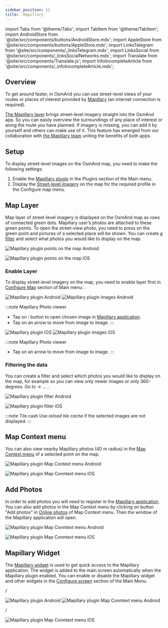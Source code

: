 ```yaml
---
sidebar_position: 11
title:  Mapillary
---
```


import Tabs from '@theme/Tabs';
import TabItem from '@theme/TabItem';
import AndroidStore from '@site/src/components/buttons/AndroidStore.mdx';
import AppleStore from '@site/src/components/buttons/AppleStore.mdx';
import LinksTelegram from '@site/src/components/_linksTelegram.mdx';
import LinksSocial from '@site/src/components/_linksSocialNetworks.mdx';
import Translate from '@site/src/components/Translate.js';
import InfoIncompleteArticle from '@site/src/components/_infoIncompleteArticle.mdx';


## Overview

To get around faster, in OsmAnd you can use street-level views of your routes or places of interest provided by [Mapillary](https://www.mapillary.com/) (an internet connection is required).  

[The Mapillary layer](https://www.mapillary.com/) brings street-level imagery straight into the OsmAnd app. So you can easily overview the surroundings of any place of interest or along the route you have planned. If imagery is missing, you can add it by yourself and others can make use of it. This feature has emerged from our collaboration with [the Mapillary team](https://www.mapillary.com/about) uniting the benefits of both apps.

## Setup 

To display street-level images on the OsmAnd map, you need to make the following settings: 
   
1. Enable the [Mapillary plugin](../plugins/#enable--disable) in the Plugins section of the Main menu.    
2. Display the [Street-level imagery](#enable-layer) on the map for the required profile in the Configure map menu.


## Map Layer

Map layer of street-level imagery is displayed on the OsmAnd map as rows of connected green dots. Mapillary user’s photos are attached to these green points. To open the street-view photo, you need to press on the green point and pictures of a selected place will be shown. You can create [a filter](../plugins/mapillary.md#filtering-the-data) and select what photos you would like to display on the map.

<Tabs groupId="operating-systems">


<TabItem value="android" label="Android">

![Mapillary plugin points on the map Android](@site/static/img/plugins/mapillary/mapillary_plugin_points_android.png)

</TabItem>

<TabItem value="ios" label="iOS">

![Mapillary plugin points on the map iOS](@site/static/img/plugins/mapillary/mapillary_plugin_points_ios.png)

</TabItem>

</Tabs>


### Enable Layer

To display street-level imagery on the map, you need to enable layer first in [Configure Map](../map/configure-map-menu.md) section of Main menu: *<Translate ids="shared_string_menu,configure_map,street_level_imagery"/>*.  

<Tabs groupId="operating-systems">

<TabItem value="android" label="Android">

![Mapillary plugin Android](@site/static/img/plugins/mapillary/Mapilary_street_level_imagery_android.png) ![Mapillary plugin images Android](@site/static/img/plugins/mapillary/mapillary_plugin_images_android.png)

:::note Mapillary Photo viewer
- Tap on &#8285; button to open chosen image in [Mapillary application](https://www.mapillary.com/mobile-apps).
- Tap on an arrow to move from image to image.
:::

</TabItem>

<TabItem value="ios" label="iOS">

![Mapillary plugin iOS](@site/static/img/plugins/mapillary/Mapilary_street_level_imagery_ios.png) ![Mapillary plugin images iOS](@site/static/img/plugins/mapillary/mapillary_plugin_images_ios.png) 

:::note Mapillary Photo viewer
- Tap on an arrow to move from image to image.
:::

</TabItem>

</Tabs>


### Filtering the data

You can create a filter and select which photos you would like to display on the map, for example so you can view only newer images or only 360-degrees.  Go to *<Translate ids="shared_string_menu,configure_map,street_level_imagery"/>*→ &#8230; . 

<Tabs groupId="operating-systems">

<TabItem value="android" label="Android">

![Mapillary plugin filter Android](@site/static/img/plugins/mapillary/mapillary_plugin_filter_android.png) 

</TabItem>

<TabItem value="ios" label="iOS">

![Mapillary plugin filter iOS](@site/static/img/plugins/mapillary/mapillary_plugin_filter_ios.png)

</TabItem>

</Tabs>

:::note Tile cash
Use *reload tile cache* if the selected images are not displayed.
:::


## Map Context menu

You can also view nearby Mapillary photos (40 m radius) in the [Map Context menu](../map/map-context-menu.md#online-photos) of a selected point on the map.

<Tabs groupId="operating-systems">


<TabItem value="android" label="Android">

![Mapillary plugin Map Context menu Android](@site/static/img/plugins/mapillary/mapillary_plugin_context_menu_android.png)

</TabItem>

<TabItem value="ios" label="iOS">

![Mapillary plugin Map Conntext menu iOS](@site/static/img/plugins/mapillary/mapillary_plugin_context_menu_ios.png)

</TabItem>

</Tabs>

## Add Photos

In order to add photos you will need to register in the [Mapillary application](https://www.mapillary.com/mobile-apps). You can also add photos in the Map Context menu by clicking on button "Add photos" in [Online photos](../map/map-context-menu.md#online-photos) of Map Context menu. Then the window of the Mapillary application will open.

<Tabs groupId="operating-systems">

<TabItem value="android" label="Android">

![Mapillary plugin Map Conntext menu Android](@site/static/img/plugins/mapillary/mapillary_add_photo_android.png)

</TabItem>

<TabItem value="ios" label="iOS">

![Mapillary plugin Map Conntext menu iOS](@site/static/img/plugins/mapillary/mapillary_add_photo_ios.png)

</TabItem>

</Tabs>

## Mapillary Widget

The [Mapillary widget](../widgets/info-widgets.md#-mapillary-widget) is used to get quick access to the Mapillary application. The widget is added to the main screen automatically when the Mapillary plugin enabled. You can enable or disable the Mapillary widget and other widgets in the [Configure screen](../widgets/configure-screen.md) section of the Main Menu.

<Tabs groupId="operating-systems">

<TabItem value="android" label="Android">

*<Translate android="true" ids="shared_string_menu,layer_map_appearance,map_widget_right"/> / <Translate android="true" ids="map_widget_left,mapillary"/>*  

![Mapillary plugin Android](@site/static/img/plugins/mapillary/mapillary_widget_disable_android.png)  ![Mapillary plugin Map Conntext menu Android](@site/static/img/plugins/mapillary/mapillary_app_activation_android.png)

</TabItem>

<TabItem value="ios" label="iOS">

*<Translate ios="true" ids="shared_string_menu,layer_map_appearance,map_widget_right"/> / <Translate ios="true" ids="map_widget_left,mapillary"/>*

![Mapillary plugin Map Conntext menu iOS](@site/static/img/plugins/mapillary/mapillary_app_activation_ios.png)

</TabItem>

</Tabs>